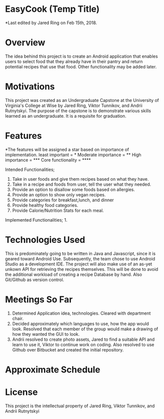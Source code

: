 # EasyCook (Temp Title)
*Last edited by Jared Ring on Feb 15th, 2018. 

# Overview
The idea behind this project is to create an Android application that enables users to select food that they already have in their pantry and return potential recipes that use that food. Other functionality may be added later. 

# Motivations
This project was created as an Undergraduate Capstone at the University of Virginia's College at Wise by Jared Ring, 
Viktor Tunnikov, and Andrii Rutnytskyi. The purpose of the capstone is to demonstrate various skills learned as an undergraduate. It is a requisite for graduation. 

# Features
*The features will be assigned a star based on importance of implementation. 
least important = *
Moderate importance = **
High importance = ***
Core functionality = ****

Intended Functionalities;
1. Take in user foods and give them recipes based on what they have. 
2. Take in a recipe and foods from user, tell the user what they needed. 
3. Provide an option to disallow some foods based on allergies.
4. Provide an option to show only vegan recipes.
5. Provide categories for breakfast,lunch, and dinner 
6. Provide healthy food categories. 
7. Provide Calorie/Nutrition Stats for each meal. 

Implemented Functionalities; 
1. 

# Technologies Used
This is predominately going to be written in Java and Javascript, since it is geared toward Android Use. Subsequently, the team chose to use Android Studio as a development IDE. 
The project will also make use of an as-yet unkown API for retrieving the recipes themselves. This will be done to avoid the additional workload of creating a recipe Database by hand. 
Also Git/Github as version control. 

# Meetings So Far
 1. Determined Application idea, technologies. Cleared with department chair.
 2. Decided approximately which languages to use, how the app would look. Resolved that each member of the group would make a drawing of how they wanted the GUI to look. 
 3. Andrii resolved to create photo assets, Jared to find a suitable API and learn to use it, Viktor to continue work on coding. Also resolved to use Github over Bitbucket and created the initial repository. 

# Approximate Schedule


# License
This project is the intellectual property of Jared Ring, Viktor Tunnikov, and Andrii Rutnytskyi
